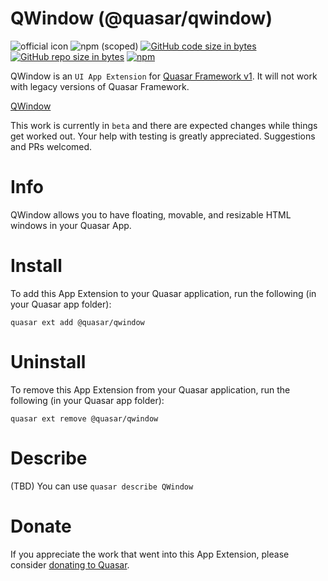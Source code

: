 QWindow (@quasar/qwindow)
===

![official icon](https://img.shields.io/badge/Quasar%201.0-Official%20UI%20App%20Extension-blue.svg)
![npm (scoped)](https://img.shields.io/npm/v/@quasar/quasar-app-extension-qwindow.svg?style=plastic)
[![GitHub code size in bytes](https://img.shields.io/github/languages/code-size/quasarframework/app-extension-qwindow.svg)]()
[![GitHub repo size in bytes](https://img.shields.io/github/repo-size/quasarframework/app-extension-qwindow.svg)]()
[![npm](https://img.shields.io/npm/dt/@quasar/quasar-app-extension-qwindow.svg)](https://www.npmjs.com/package/@quasar/quasar-app-extension-qwindow)

QWindow is an `UI App Extension` for [Quasar Framework v1](https://v1.quasar-framework.org/). It will not work with legacy versions of Quasar Framework.

[QWindow](https://github.com/quasarframework/app-extension-qwindow/blob/dev/demo/src/statics/qwindow.png)

This work is currently in `beta` and there are expected changes while things get worked out. Your help with testing is greatly appreciated. Suggestions and PRs welcomed.

# Info
QWindow allows you to have floating, movable, and resizable HTML windows in your Quasar App.

# Install
To add this App Extension to your Quasar application, run the following (in your Quasar app folder):
```
quasar ext add @quasar/qwindow
```

# Uninstall
To remove this App Extension from your Quasar application, run the following (in your Quasar app folder):
```
quasar ext remove @quasar/qwindow
```

# Describe
(TBD) You can use `quasar describe QWindow`

# Donate
If you appreciate the work that went into this App Extension, please consider [donating to Quasar](https://donate.quasar.dev).
